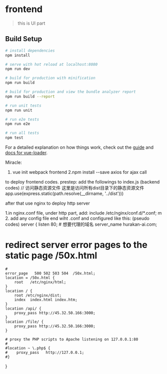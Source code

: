 # frontend

> this is UI part

## Build Setup

``` bash
# install dependencies
npm install

# serve with hot reload at localhost:8080
npm run dev

# build for production with minification
npm run build

# build for production and view the bundle analyzer report
npm run build --report

# run unit tests
npm run unit

# run e2e tests
npm run e2e

# run all tests
npm test
```

For a detailed explanation on how things work, check out the [guide](http://vuejs-templates.github.io/webpack/) and [docs for vue-loader](http://vuejs.github.io/vue-loader).


Miracle: 
1. vue init webpack frontend
2.npm install --save axios   for ajax call


 to deploy frontend codes. 
 prestep: add the followings to index.js (backend codes)
 // 访问静态资源文件 这里是访问所有dist目录下的静态资源文件
app.use(express.static(path.resolve(__dirname, '../dist')))

after that
 use nginx to deploy http server
 
 1.in nginx.conf file, under http part, add:
 include /etc/nginx/conf.d/*.conf;  m
 2. add any config file end wiht .conf and configured like this: (pseudo codes)
  server {
    listen 80;
    # 想要代理的域名
    server_name hurakan-ai.com;

   # redirect server error pages to the static page /50x.html
    #
    error_page   500 502 503 504  /50x.html;
    location = /50x.html {
        root   /etc/nginx/html; 
    }
    location / {      
        root /etc/nginx/dist;
        index  index.html index.htm;
    }
    location /api/ {
        proxy_pass http://45.32.50.166:3000;
    }
    location /file/ {
        proxy_pass http://45.32.50.166:3000;
    }

    # proxy the PHP scripts to Apache listening on 127.0.0.1:80
    #
    #location ~ \.php$ {
    #    proxy_pass   http://127.0.0.1;
    #}
}

 
 
